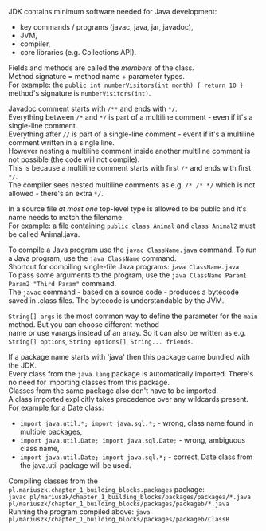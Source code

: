 JDK contains minimum software needed for Java development:
* key commands / programs (javac, java, jar, javadoc),
* JVM,
* compiler,
* core libraries (e.g. Collections API).

Fields and methods are called the *members* of the class.\
Method signature = method name + parameter types.\
For example: the `public int numberVisitors(int month) { return 10 }` method's signature is `numberVisitors(int)`.

Javadoc comment starts with `/**` and ends with `*/`.\
Everything between `/*` and `*/` is part of a multiline comment - even if it's a single-line comment.\
Everything after `//` is part of a single-line comment - event if it's a multiline comment written in a single line.\
However nesting a multiline comment inside another multiline comment is not possible (the code will not compile).\
This is because a multiline comment starts with first `/*` and ends with first `*/`.\
The compiler sees nested multiline comments as e.g. `/* /* */` which is not allowed - there's an extra `*/`.

In a source file *at most one* top-level type is allowed to be public and it's name needs to match the filename.\
For example: a file containing `public class Animal` and `class Animal2` must be called Animal.java.

To compile a Java program use the `javac ClassName.java` command. To run a Java program, use the `java ClassName` command.\
Shortcut for compiling single-file Java programs: `java ClassName.java`\
To pass some arguments to the program, use the `java ClassName Param1 Param2 "Third Param"` command.\
The `javac` command - based on a source code - produces a bytecode saved in .class files. The bytecode is understandable by the JVM.

`String[] args` is the most common way to define the parameter for the `main` method. But you can choose different method\
name or use varargs instead of an array. So it can also be written as e.g. `String[] options`, `String options[]`, `String... friends`.

If a package name starts with 'java' then this package came bundled with the JDK.\
Every class from the `java.lang` package is automatically imported. There's no need for importing classes from this package.\
Classes from the same package also don't have to be imported.\
A class imported explicitly takes precedence over any wildcards present. For example for a Date class:
* `import java.util.*; import java.sql.*;` - wrong, class name found in multiple packages,
* `import java.util.Date; import java.sql.Date;` - wrong, ambiguous class name,
* `import java.util.Date; import java.sql.*;` - correct, Date class from the java.util package will be used.

Compiling classes from the `pl.mariuszk.chapter_1_building_blocks.packages` package:\
`javac pl/mariuszk/chapter_1_building_blocks/packages/packagea/*.java pl/mariuszk/chapter_1_building_blocks/packages/packageb/*.java`\
Running the program compiled above: `java pl/mariuszk/chapter_1_building_blocks/packages/packageb/ClassB`
